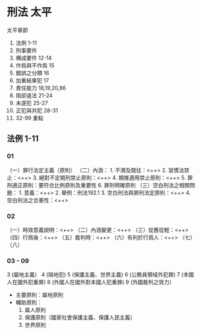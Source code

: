 # 刑法 太平

太平章節

1. 法例         1-11
2. 刑事要件     
3. 構成要件     12-14
4. 作爲與不作爲 15
5. 錯誤之分類   16
6. 加重結果犯   17
7. 責任能力     18,19,20,86
8. 阻卻違法     21-24
9. 未遂犯       25-27
10. 正犯與共犯  28-31
11. 32-99 重點


## 法例         1-11

### 01

（一）罪行法定主義（原則）
（二）內涵：
      1. 不溯及既往：<++>
      2. 習慣法禁止：<++>
      3. 絕對不定期刑禁止原則：<++>
      4. 類推適用禁止原則：<++>
      5. 罪刑適正原則：要符合比例原則及重要性
      6. 罪刑明確原則
（三）空白刑法之相關問題：
      1. 意義：<++>
      2. 舉例：刑法192.1
      3. 空白刑法與罪刑法定原則：<++>
      4. 空白刑法之合憲性：<++>

### 02

（一）時效意義說明：<++>
（二）內涵變更：<++>
（三）從舊從輕：<++>
（四）行爲後：<++>
（五）裁判時：<++>
（六）有利於行爲人：<++>
（七）
（八）

### 03 - 09

3 (屬地主義）
4 (隔地犯)
5 (保護主義、世界主義)
6 (公務員領域外犯罪)
7 (本國人在國外犯重罪)
8 (外國人在國外對本國人犯重罪)
9 (外國裁判之效力）

* 主要原則：屬地原則
* 輔助原則：
  1. 屬人原則
  2. 保護原則（國家社會保護主義、保護人民主義）
  3. 世界原則
